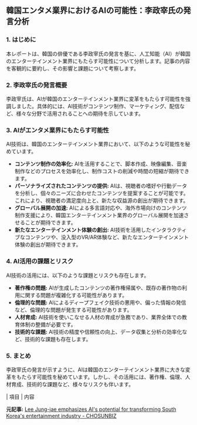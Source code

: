 ## 韓国エンタメ業界におけるAIの可能性：李政宰氏の発言分析

### 1. はじめに

本レポートは、韓国の俳優である李政宰氏の発言を基に、人工知能（AI）が韓国のエンターテインメント業界にもたらす可能性について分析します。記事の内容を客観的に要約し、その影響と課題について考察します。

### 2. 李政宰氏の発言概要

李政宰氏は、AIが韓国のエンターテインメント業界に変革をもたらす可能性を強調しました。具体的には、AI技術がコンテンツ制作、マーケティング、配信など、様々な分野で活用されることへの期待を示しています。

### 3. AIがエンタメ業界にもたらす可能性

AI技術は、韓国のエンターテインメント業界において、以下のような可能性を秘めています。

* **コンテンツ制作の効率化:** AIを活用することで、脚本作成、映像編集、音楽制作などのプロセスを効率化し、制作コストの削減や時間の短縮が期待できます。
* **パーソナライズされたコンテンツの提供:** AIは、視聴者の嗜好や行動データを分析し、個々のニーズに合わせたコンテンツを提案することが可能です。これにより、視聴者の満足度向上と、新たな収益源の創出が期待できます。
* **グローバル展開の加速:** AIによる多言語対応や、海外市場向けのコンテンツ制作支援により、韓国エンターテインメント業界のグローバル展開を加速させることが期待できます。
* **新たなエンターテインメント体験の創出:** AI技術を活用したインタラクティブなコンテンツや、没入型のVR/AR体験など、新たなエンターテインメント体験の創出が期待できます。

### 4. AI活用の課題とリスク

AI技術の活用には、以下のような課題とリスクも存在します。

* **著作権の問題:** AIが生成したコンテンツの著作権帰属や、既存の著作物の利用に関する問題が複雑化する可能性があります。
* **倫理的な問題:** AIによるディープフェイク技術の悪用や、偏った情報の発信など、倫理的な問題が発生する可能性があります。
* **人材育成:** AI技術を使いこなせる人材の育成が急務であり、業界全体での教育体制の整備が必要です。
* **技術的な課題:** AI技術の精度や信頼性の向上、データ収集と分析の効率化など、技術的な課題も存在します。

### 5. まとめ

李政宰氏の発言が示すように、AIは韓国のエンターテインメント業界に大きな変革をもたらす可能性を秘めています。しかし、その活用には、著作権、倫理、人材育成、技術的な課題など、様々なリスクも伴います。

| 項目 | 内容 

**元記事:** [Lee Jung-jae emphasizes AI's potential for transforming South Korea's entertainment industry - CHOSUNBIZ](https://biz.chosun.com/en/en-entertainment/2025/04/10/XAK5OABDNJDKFLJ3EPEXETDORY/)
